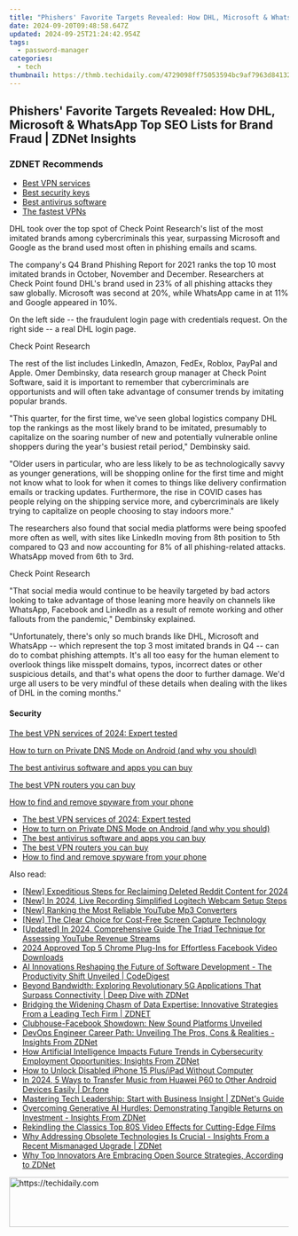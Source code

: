```yaml
---
title: "Phishers' Favorite Targets Revealed: How DHL, Microsoft & WhatsApp Top SEO Lists for Brand Fraud | ZDNet Insights"
date: 2024-09-20T09:48:58.647Z
updated: 2024-09-25T21:24:42.954Z
tags:
  - password-manager
categories:
  - tech
thumbnail: https://thmb.techidaily.com/4729098ff75053594bc9af7963d84132dd5d779fe074b891a4ea943b993770f6.jpg
---
```


## Phishers' Favorite Targets Revealed: How DHL, Microsoft & WhatsApp Top SEO Lists for Brand Fraud | ZDNet Insights

### **ZDNET** Recommends

* [Best VPN services](https://www.zdnet.com/article/best-vpn/)
* [Best security keys](https://www.zdnet.com/article/best-security-key/)
* [Best antivirus software](https://www.zdnet.com/article/best-antivirus/)
* [The fastest VPNs](https://www.zdnet.com/article/fastest-vpn/)

DHL took over the top spot of Check Point Research's list of the most imitated brands among cybercriminals this year, surpassing Microsoft and Google as the brand used most often in phishing emails and scams. 

The company's Q4 Brand Phishing Report for 2021 ranks the top 10 most imitated brands in October, November and December. Researchers at Check Point found DHL's brand used in 23% of all phishing attacks they saw globally. Microsoft was second at 20%, while WhatsApp came in at 11% and Google appeared in 10%. 

On the left side -- the fraudulent login page with credentials request. On the right side -- a real DHL login page.

Check Point Research

The rest of the list includes LinkedIn, Amazon, FedEx, Roblox, PayPal and Apple. Omer Dembinsky, data research group manager at Check Point Software, said it is important to remember that cybercriminals are opportunists and will often take advantage of consumer trends by imitating popular brands. 

"This quarter, for the first time, we've seen global logistics company DHL top the rankings as the most likely brand to be imitated, presumably to capitalize on the soaring number of new and potentially vulnerable online shoppers during the year's busiest retail period," Dembinsky said. 

"Older users in particular, who are less likely to be as technologically savvy as younger generations, will be shopping online for the first time and might not know what to look for when it comes to things like delivery confirmation emails or tracking updates. Furthermore, the rise in COVID cases has people relying on the shipping service more, and cybercriminals are likely trying to capitalize on people choosing to stay indoors more."

The researchers also found that social media platforms were being spoofed more often as well, with sites like LinkedIn moving from 8th position to 5th compared to Q3 and now accounting for 8% of all phishing-related attacks. WhatsApp moved from 6th to 3rd. 

Check Point Research

"That social media would continue to be heavily targeted by bad actors looking to take advantage of those leaning more heavily on channels like WhatsApp, Facebook and LinkedIn as a result of remote working and other fallouts from the pandemic," Dembinsky explained. 

"Unfortunately, there's only so much brands like DHL, Microsoft and WhatsApp -- which represent the top 3 most imitated brands in Q4 -- can do to combat phishing attempts. It's all too easy for the human element to overlook things like misspelt domains, typos, incorrect dates or other suspicious details, and that's what opens the door to further damage. We'd urge all users to be very mindful of these details when dealing with the likes of DHL in the coming months."

#### Security

[The best VPN services of 2024: Expert tested](https://www.zdnet.com/article/best-vpn/ "The best VPN services of 2024: Expert tested")

[How to turn on Private DNS Mode on Android (and why you should)](https://www.zdnet.com/article/how-to-turn-on-private-dns-mode-on-android-and-why-you-should/ "How to turn on Private DNS Mode on Android (and why you should)")

[The best antivirus software and apps you can buy](https://www.zdnet.com/article/best-antivirus/ "The best antivirus software and apps you can buy")

[The best VPN routers you can buy](https://www.zdnet.com/article/best-vpn-router/ "The best VPN routers you can buy")

[How to find and remove spyware from your phone](https://www.zdnet.com/article/how-to-find-and-remove-spyware-from-your-phone/ "How to find and remove spyware from your phone")

* [The best VPN services of 2024: Expert tested](https://www.zdnet.com/article/best-vpn/ "The best VPN services of 2024: Expert tested")
* [How to turn on Private DNS Mode on Android (and why you should)](https://www.zdnet.com/article/how-to-turn-on-private-dns-mode-on-android-and-why-you-should/ "How to turn on Private DNS Mode on Android (and why you should)")
* [The best antivirus software and apps you can buy](https://www.zdnet.com/article/best-antivirus/ "The best antivirus software and apps you can buy")
* [The best VPN routers you can buy](https://www.zdnet.com/article/best-vpn-router/ "The best VPN routers you can buy")
* [How to find and remove spyware from your phone](https://www.zdnet.com/article/how-to-find-and-remove-spyware-from-your-phone/ "How to find and remove spyware from your phone")

<ins class="adsbygoogle"
     style="display:block"
     data-ad-format="autorelaxed"
     data-ad-client="ca-pub-7571918770474297"
     data-ad-slot="1223367746"></ins>

<ins class="adsbygoogle"
     style="display:block"
     data-ad-client="ca-pub-7571918770474297"
     data-ad-slot="8358498916"
     data-ad-format="auto"
     data-full-width-responsive="true"></ins>

<span class="atpl-alsoreadstyle">Also read:</span>
<div><ul>
<li><a href="https://article-helps.techidaily.com/new-expeditious-steps-for-reclaiming-deleted-reddit-content-for-2024/"><u>[New] Expeditious Steps for Reclaiming Deleted Reddit Content for 2024</u></a></li>
<li><a href="https://screen-activity-recording.techidaily.com/new-in-2024-live-recording-simplified-logitech-webcam-setup-steps/"><u>[New] In 2024, Live Recording Simplified Logitech Webcam Setup Steps</u></a></li>
<li><a href="https://youtube-help.techidaily.com/new-ranking-the-most-reliable-youtube-mp3-converters/"><u>[New] Ranking the Most Reliable YouTube Mp3 Converters</u></a></li>
<li><a href="https://video-screen-grab.techidaily.com/new-the-clear-choice-for-cost-free-screen-capture-technology/"><u>[New] The Clear Choice for Cost-Free Screen Capture Technology</u></a></li>
<li><a href="https://youtube-lab.techidaily.com/ed-in-2024-comprehensive-guide-the-triad-technique-for-assessing-youtube-revenue-streams/"><u>[Updated] In 2024, Comprehensive Guide The Triad Technique for Assessing YouTube Revenue Streams</u></a></li>
<li><a href="https://facebook-videos.techidaily.com/2024-approved-top-5-chrome-plug-ins-for-effortless-facebook-video-downloads/"><u>2024 Approved Top 5 Chrome Plug-Ins for Effortless Facebook Video Downloads</u></a></li>
<li><a href="https://app-tips.techidaily.com/ai-innovations-reshaping-the-future-of-software-development-the-productivity-shift-unveiled-codedigest/"><u>AI Innovations Reshaping the Future of Software Development - The Productivity Shift Unveiled | CodeDigest</u></a></li>
<li><a href="https://app-tips.techidaily.com/beyond-bandwidth-exploring-revolutionary-5g-applications-that-surpass-connectivity-deep-dive-with-zdnet/"><u>Beyond Bandwidth: Exploring Revolutionary 5G Applications That Surpass Connectivity | Deep Dive with ZDNet</u></a></li>
<li><a href="https://app-tips.techidaily.com/bridging-the-widening-chasm-of-data-expertise-innovative-strategies-from-a-leading-tech-firm-zdnet/"><u>Bridging the Widening Chasm of Data Expertise: Innovative Strategies From a Leading Tech Firm | ZDNET</u></a></li>
<li><a href="https://facebook.techidaily.com/clubhouse-facebook-showdown-new-sound-platforms-unveiled/"><u>Clubhouse-Facebook Showdown: New Sound Platforms Unveiled</u></a></li>
<li><a href="https://app-tips.techidaily.com/devops-engineer-career-path-unveiling-the-pros-cons-and-realities-insights-from-zdnet/"><u>DevOps Engineer Career Path: Unveiling The Pros, Cons & Realities - Insights From ZDNet</u></a></li>
<li><a href="https://app-tips.techidaily.com/how-artificial-intelligence-impacts-future-trends-in-cybersecurity-employment-opportunities-insights-from-zdnet/"><u>How Artificial Intelligence Impacts Future Trends in Cybersecurity Employment Opportunities: Insights From ZDNet</u></a></li>
<li><a href="https://ios-unlock.techidaily.com/how-to-unlock-disabled-iphone-15-plusipad-without-computer-by-drfone-ios/"><u>How to Unlock Disabled iPhone 15 Plus/iPad Without Computer</u></a></li>
<li><a href="https://android-transfer.techidaily.com/in-2024-5-ways-to-transfer-music-from-huawei-p60-to-other-android-devices-easily-drfone-by-drfone-transfer-from-android-transfer-from-android/"><u>In 2024, 5 Ways to Transfer Music from Huawei P60 to Other Android Devices Easily | Dr.fone</u></a></li>
<li><a href="https://app-tips.techidaily.com/mastering-tech-leadership-start-with-business-insight-zdnets-guide/"><u>Mastering Tech Leadership: Start with Business Insight | ZDNet's Guide</u></a></li>
<li><a href="https://app-tips.techidaily.com/overcoming-generative-ai-hurdles-demonstrating-tangible-returns-on-investment-insights-from-zdnet/"><u>Overcoming Generative AI Hurdles: Demonstrating Tangible Returns on Investment - Insights From ZDNet</u></a></li>
<li><a href="https://extra-lessons.techidaily.com/rekindling-the-classics-top-80s-video-effects-for-cutting-edge-films/"><u>Rekindling the Classics Top 80S Video Effects for Cutting-Edge Films</u></a></li>
<li><a href="https://app-tips.techidaily.com/why-addressing-obsolete-technologies-is-crucial-insights-from-a-recent-mismanaged-upgrade-zdnet/"><u>Why Addressing Obsolete Technologies Is Crucial - Insights From a Recent Mismanaged Upgrade | ZDNet</u></a></li>
<li><a href="https://app-tips.techidaily.com/why-top-innovators-are-embracing-open-source-strategies-according-to-zdnet/"><u>Why Top Innovators Are Embracing Open Source Strategies, According to ZDNet</u></a></li>
</ul></div>

<!-- affiliate ads begin -->
<a href="https://ursime.pxf.io/c/5597632/2136536/16384" target="_top" id="2136536">
  <img src="//a.impactradius-go.com/display-ad/16384-2136536" border="0" alt="https://techidaily.com" width="728" height="90"/>
</a>
<img height="0" width="0" src="https://ursime.pxf.io/i/5597632/2136536/16384" style="position:absolute;visibility:hidden;" border="0" />
<!-- affiliate ads end -->

